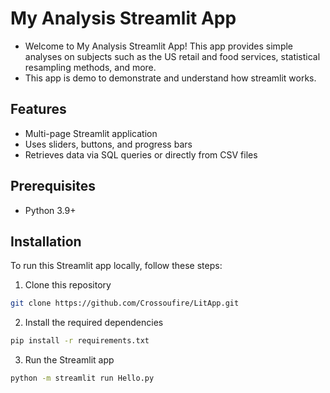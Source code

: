 # My Analysis Streamlit App

- Welcome to My Analysis Streamlit App! This app provides simple analyses on subjects such as the US retail and food services, statistical resampling methods, and more.
- This app is demo to demonstrate and understand how streamlit works.

## Features
- Multi-page Streamlit application
- Uses sliders, buttons, and progress bars
- Retrieves data via SQL queries or directly from CSV files

## Prerequisites
- Python 3.9+

## Installation
To run this Streamlit app locally, follow these steps:

1. Clone this repository
```bash
git clone https://github.com/Crossoufire/LitApp.git
```
2. Install the required dependencies
```bash
pip install -r requirements.txt
```
3. Run the Streamlit app
```bash
python -m streamlit run Hello.py
```
